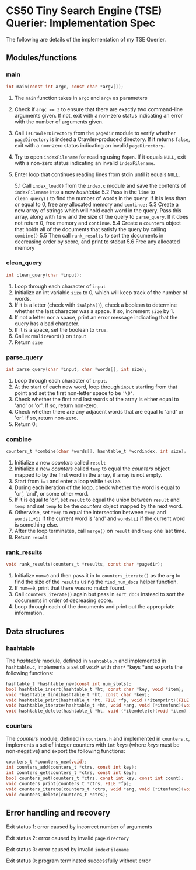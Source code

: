 # CS50 Tiny Search Engine (TSE) Querier: Implementation Spec

The following are details of the implementation of my TSE Querier.

## Modules/functions

### main
```c
int main(const int argc, const char *argv[]);
```
1. The `main` function takes in `argc` and `argv` as parameters
2. Check if `argc == 3` to ensure that there are exactly two command-line arguments given. If not, exit with a non-zero status indicating an error with the number of arguments given.
3. Call `isCrawlerDirectory` from the `pagedir` module to verify whether `pageDirectory` is indeed a Crawler-produced directory. If it returns `false`, exit with a non-zero status indicating an invalid `pageDirectory`.
4. Try to open `indexFilename` for reading using `fopen`. If it equals `NULL`, exit with a non-zero status indicating an invalid `indexFilename`.
5. Enter loop that continues reading lines from stdin until it equals `NULL`.

    5.1 Call `index_load()` from the `index.c` module and save the contents of `indexFilename` into a new *hashtable*
    5.2 Pass in the `line` to `clean_query()` to find the number of words in the query. If it is less than or equal to 0, free any allocated memory and `continue;`
    5.3 Create a new array of strings which will hold each word in the query. Pass this array, along with `line` and the size of the query to `parse_query`. If it does not return 0, free memory and `continue`.
    5.4 Create a `counters` object that holds all of the documents that satisfy the query by calling `combine()`
    5.5 Then call `rank_results` to sort the documents in decreasing order by score, and print to stdout
    5.6 Free any allocated memory

### clean_query
```c
int clean_query(char *input);
```
1. Loop through each character of `input`
2. Initialize an int variable `size` to 0, which will keep track of the number of words.
3. If it is a letter (check with `isalpha()`), check a boolean to determine whether the last character was a space. If so, increment `size` by 1.
4. If not a letter nor a space, print an error message indicating that the query has a bad character.
5. If it is a space, set the boolean to `true`.
6. Call `NormalizeWord()` on `input`
7. Return `size`

### parse_query
```c
int parse_query(char *input, char *words[], int size);
```
1. Loop through each character of `input`.
2. At the start of each new word, loop through `input` starting from that point and set the first non-letter space to be `'\0'`.
3. Check whether the first and last words of the array is either equal to 'and' or 'or'. If so, return non-zero.
4. Check whether there are any adjacent words that are equal to 'and' or 'or'. If so, return non-zero.
5. Return 0;

### combine
```c
counters_t *combine(char *words[], hashtable_t *wordindex, int size);
```
1. Initialize a new *counters* called `result`
2. Initialize a new *counters* called `temp` to equal the *counters* object mapped to by the first word in the array, if array is not empty.
3. Start from `i=1` and enter a loop while `i<size`.
4. During each iteration of the loop, check whether the word is equal to 'or', 'and', or some other word.
5. If it is equal to 'or', set `result` to equal the union between `result` and `temp` and set `temp` to be the *counters* object mapped by the next word.
6. Otherwise, set `temp` to equal the intersection between `temp` and `words[i+1]` if the current word is 'and' and `words[i]` if the current word is something else.
7. After the loop terminates, call `merge()` on `result` and `temp` one last time.
8. Return `result`

### rank_results
```c
void rank_results(counters_t *results, const char *pagedir);
```
1. Initialize `num=0` and then pass it in to `counters_iterate()` as the `arg` to find the size of the `results` using the `find_num_docs` helper function.
2. If `num==0`, print that there was no match found.
3. Call `counters_iterate()` again but pass in `sort_docs` instead to sort the documents in order of decreasing score. 
4. Loop through each of the documents and print out the appropriate information.

## Data structures

### hashtable
The *hashtable* module, defined in `hashtable.h` and implemented in `hashtable.c`, implements a set of `void*` with `char*` *keys *and exports the following functions:

```c
hashtable_t *hashtable_new(const int num_slots);
bool hashtable_insert(hashtable_t *ht, const char *key, void *item);
void *hashtable_find(hashtable_t *ht, const char *key);
void hashtable_print(hashtable_t *ht, FILE *fp, void (*itemprint)(FILE *fp, const char *key, void *item));
void hashtable_iterate(hashtable_t *ht, void *arg, void (*itemfunc)(void *arg, const char *key, void *item) );
void hashtable_delete(hashtable_t *ht, void (*itemdelete)(void *item) );
```

### counters
The *counters* module, defined in `counters.h` and implemented in `counters.c`, implements a set of integer counters with `int` *keys* (where *keys* must be non-negative) and export the following functions:

```c
counters_t *counters_new(void);
int counters_add(counters_t *ctrs, const int key);
int counters_get(counters_t *ctrs, const int key);
bool counters_set(counters_t *ctrs, const int key, const int count);
void counters_print(counters_t *ctrs, FILE *fp);
void counters_iterate(counters_t *ctrs, void *arg, void (*itemfunc)(void *arg, const int key, const int count));
void counters_delete(counters_t *ctrs);
```

## Error handling and recovery

Exit status 1: error caused by incorrect number of arguments

Exit status 2: error caused by invalid `pageDirectory`

Exit status 3: error caused by invalid `indexFilename`

Exit status 0: program terminated successfully without error
